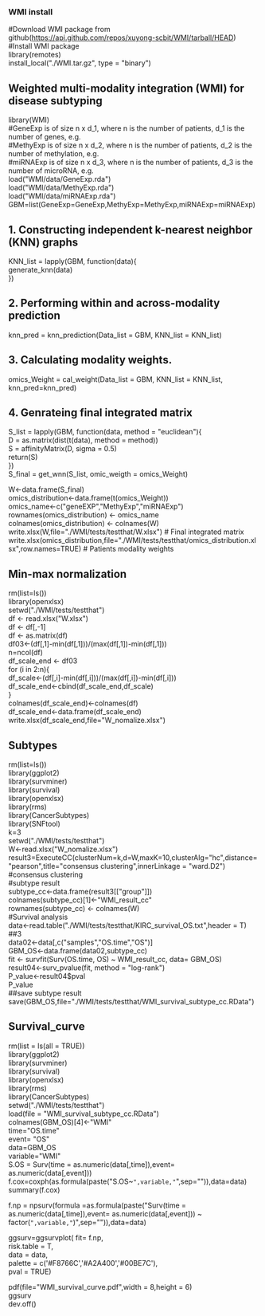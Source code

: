 ### WMI install
#Download WMI package from github(https://api.github.com/repos/xuyong-scbit/WMI/tarball/HEAD)        
#Install WMI package    
library(remotes)       
install_local("./WMI.tar.gz", type = "binary")               


## Weighted multi-modality integration (WMI) for disease subtyping
library(WMI)    
#GeneExp is of size n x d_1, where n is the number of patients, d_1 is the number of genes, e.g.   
#MethyExp is of size n x d_2, where n is the number of patients, d_2 is the number of methylation, e.g.     
#miRNAExp is of size n x d_3, where n is the number of patients, d_3 is the number of microRNA, e.g.     
load("WMI/data/GeneExp.rda")         
load("WMI/data/MethyExp.rda")       
load("WMI/data/miRNAExp.rda")       
GBM=list(GeneExp=GeneExp,MethyExp=MethyExp,miRNAExp=miRNAExp)        

## 1. Constructing independent k-nearest neighbor (KNN) graphs    
KNN_list = lapply(GBM, function(data){    
  generate_knn(data)    
})     

## 2. Performing within and across-modality prediction     
knn_pred = knn_prediction(Data_list = GBM, KNN_list = KNN_list)     

## 3. Calculating modality weights.    
omics_Weight = cal_weight(Data_list = GBM, KNN_list = KNN_list, knn_pred=knn_pred)    

## 4. Genrateing final integrated matrix    
S_list = lapply(GBM, function(data, method = "euclidean"){   
  D = as.matrix(dist(t(data), method = method))   
  S = affinityMatrix(D, sigma = 0.5)     
  return(S)    
})    
S_final = get_wnn(S_list, omic_weigth = omics_Weight)     

W<-data.frame(S_final)    
omics_distribution<-data.frame(t(omics_Weight))    
omics_name<-c("geneEXP","MethyExp","miRNAExp")                      
rownames(omics_distribution) <- omics_name    
colnames(omics_distribution) <- colnames(W)     
write.xlsx(W,file="./WMI/tests/testthat/W.xlsx")                    # Final integrated matrix     
write.xlsx(omics_distribution,file="./WMI/tests/testthat/omics_distribution.xlsx",row.names=TRUE)  # Patients modality weights     


## Min-max normalization    
rm(list=ls())    
library(openxlsx)    
setwd("./WMI/tests/testthat")             
df <- read.xlsx("W.xlsx")    
df <- df[,-1]    
df <- as.matrix(df)    
df03<-(df[,1]-min(df[,1]))/(max(df[,1])-min(df[,1]))     
n=ncol(df)     
df_scale_end <- df03    
for (i in 2:n){     
  df_scale<-(df[,i]-min(df[,i]))/(max(df[,i])-min(df[,i]))     
  df_scale_end<-cbind(df_scale_end,df_scale)      
}      
colnames(df_scale_end)<-colnames(df)     
df_scale_end<-data.frame(df_scale_end)    
write.xlsx(df_scale_end,file="W_nomalize.xlsx")        



## Subtypes              
rm(list=ls())      
library(ggplot2)   
library(survminer)   
library(survival)   
library(openxlsx)   
library(rms)    
library(CancerSubtypes)    
library(SNFtool)    
k=3    
setwd("./WMI/tests/testthat")         
W<-read.xlsx("W_nomalize.xlsx")     
result3=ExecuteCC(clusterNum=k,d=W,maxK=10,clusterAlg="hc",distance="pearson",title="consensus clustering",innerLinkage = "ward.D2")   #consensus clustering    
#subtype result    
subtype_cc<-data.frame(result3[["group"]])                
colnames(subtype_cc)[1]<-"WMI_result_cc"               
rownames(subtype_cc) <- colnames(W)                     
#Survival analysis       
data<-read.table("./WMI/tests/testthat/KIRC_survival_OS.txt",header = T) ##3     
data02<-data[,c("samples","OS.time","OS")]    
GBM_OS<-data.frame(data02,subtype_cc)    
fit <- survfit(Surv(OS.time, OS) ~ WMI_result_cc, data= GBM_OS)       
result04<-surv_pvalue(fit, method = "log-rank")    
P_value<-result04$pval    
P_value    
##save subtype result    
save(GBM_OS,file="./WMI/tests/testthat/WMI_survival_subtype_cc.RData")      



## Survival_curve    
rm(list = ls(all = TRUE))      
library(ggplot2)     
library(survminer)    
library(survival)   
library(openxlsx)   
library(rms)   
library(CancerSubtypes)   
setwd("./WMI/tests/testthat")   
load(file = "WMI_survival_subtype_cc.RData")   
colnames(GBM_OS)[4]<-"WMI"   
time="OS.time"     
event= "OS"   
data=GBM_OS  
variable="WMI"   
S.OS = Surv(time = as.numeric(data[,time]),event= as.numeric(data[,event]))    
f.cox=coxph(as.formula(paste("S.OS~`",variable,"`",sep="")),data=data)   
summary(f.cox)    


f.np = npsurv(formula =as.formula(paste("Surv(time = as.numeric(data[,time]),event= as.numeric(data[,event])) ~ factor(`",variable,"`)",sep="")),data=data)   

ggsurv=ggsurvplot( fit= f.np,  
                   risk.table = T,  
                   data = data,  
                   palette = c('#F8766C','#A2A400','#00BE7C'),  
                   pval = TRUE)  

pdf(file="WMI_survival_curve.pdf",width = 8,height = 6)   
ggsurv   
dev.off()   






